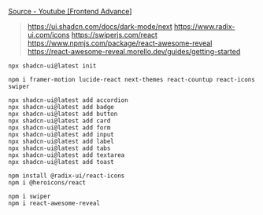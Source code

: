 [Source - Youtube [Frontend Advance]](https://www.youtube.com/watch?v=VYfKKzTOiqc)

> https://ui.shadcn.com/docs/dark-mode/next
> https://www.radix-ui.com/icons
> https://swiperjs.com/react
> https://www.npmjs.com/package/react-awesome-reveal
> https://react-awesome-reveal.morello.dev/guides/getting-started
```
npx shadcn-ui@latest init

npm i framer-motion lucide-react next-themes react-countup react-icons swiper

npx shadcn-ui@latest add accordion
npx shadcn-ui@latest add badge
npx shadcn-ui@latest add button
npx shadcn-ui@latest add card
npx shadcn-ui@latest add form
npx shadcn-ui@latest add input
npx shadcn-ui@latest add label
npx shadcn-ui@latest add tabs
npx shadcn-ui@latest add textarea
npx shadcn-ui@latest add toast

npm install @radix-ui/react-icons
npm i @heroicons/react

npm i swiper
npm i react-awesome-reveal
```